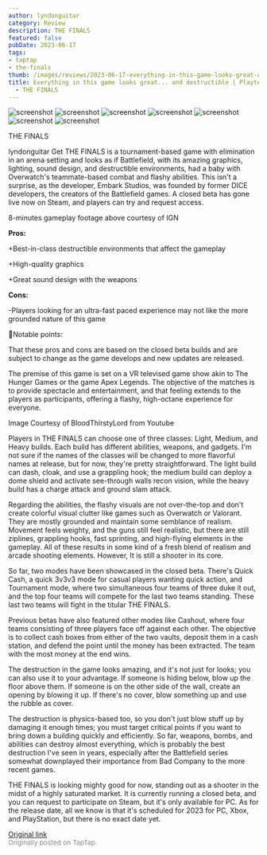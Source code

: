 ```yaml
---
author: lyndonguitar
category: Review
description: THE FINALS
featured: false
pubDate: 2023-06-17
tags:
- taptap
- the-finals
thumb: /images/reviews/2023-06-17-everything-in-this-game-looks-great-and-destructible--playtest-impressions---the-finals-0.avif
title: Everything in this game looks great... and destructible | Playtest Impressions
  - THE FINALS
---
```


<div class="gallery">
  <img src="/images/reviews/2023-06-17-everything-in-this-game-looks-great-and-destructible--playtest-impressions---the-finals-0.avif" alt="screenshot" />
  <img src="/images/reviews/2023-06-17-everything-in-this-game-looks-great-and-destructible--playtest-impressions---the-finals-1.avif" alt="screenshot" />
  <img src="/images/reviews/2023-06-17-everything-in-this-game-looks-great-and-destructible--playtest-impressions---the-finals-2.avif" alt="screenshot" />
  <img src="/images/reviews/2023-06-17-everything-in-this-game-looks-great-and-destructible--playtest-impressions---the-finals-3.avif" alt="screenshot" />
  <img src="/images/reviews/2023-06-17-everything-in-this-game-looks-great-and-destructible--playtest-impressions---the-finals-4.avif" alt="screenshot" />
  <img src="/images/reviews/2023-06-17-everything-in-this-game-looks-great-and-destructible--playtest-impressions---the-finals-5.avif" alt="screenshot" />
  <img src="/images/reviews/2023-06-17-everything-in-this-game-looks-great-and-destructible--playtest-impressions---the-finals-6.avif" alt="screenshot" />
</div>

THE FINALS

lyndonguitar
Get
THE FINALS is a tournament-based game with elimination in an arena setting and looks as if Battlefield, with its amazing graphics, lighting, sound design, and destructible environments, had a baby with Overwatch's teammate-based combat and flashy abilities. This isn't a surprise, as the developer, Embark Studios, was founded by former DICE developers, the creators of the Battlefield games. A closed beta has gone live now on Steam, and players can try and request access.

8-minutes gameplay footage above courtesy of IGN


**Pros:**


+Best-in-class destructible environments that affect the gameplay

+High-quality graphics

+Great sound design with the weapons


**Cons:**


-Players looking for an ultra-fast paced experience may not like the more grounded nature of this game

📝Notable points:

That these pros and cons are based on the closed beta builds and are subject to change as the game develops and new updates are released.

The premise of this game is set on a VR televised game show akin to The Hunger Games or the game Apex Legends. The objective of the matches is to provide spectacle and entertainment, and that feeling extends to the players as participants, offering a flashy, high-octane experience for everyone.

Image Courtesy of BloodThirstyLord from Youtube

Players in THE FINALS can choose one of three classes: Light, Medium, and Heavy builds. Each build has different abilities, weapons, and gadgets. I'm not sure if the names of the classes will be changed to more flavorful names at release, but for now, they're pretty straightforward. The light build can dash, cloak, and use a grappling hook; the medium build can deploy a dome shield and activate see-through walls recon vision, while the heavy build has a charge attack and ground slam attack.

Regarding the abilities, the flashy visuals are not over-the-top and don't create colorful visual clutter like games such as Overwatch or Valorant. They are mostly grounded and maintain some semblance of realism. Movement feels weighty, and the guns still feel realistic, but there are still ziplines, grappling hooks, fast sprinting, and high-flying elements in the gameplay. All of these results in some kind of a fresh blend of realism and arcade shooting elements. However, It is still a shooter in its core.

So far, two modes have been showcased in the closed beta. There's Quick Cash, a quick 3v3v3 mode for casual players wanting quick action, and Tournament mode, where two simultaneous four teams of three duke it out, and the top four teams will compete for the last two teams standing. These last two teams will fight in the titular THE FINALS.

Previous betas have also featured other modes like Cashout, where four teams consisting of three players face off against each other. The objective is to collect cash boxes from either of the two vaults, deposit them in a cash station, and defend the point until the money has been extracted. The team with the most money at the end wins.

The destruction in the game looks amazing, and it's not just for looks; you can also use it to your advantage. If someone is hiding below, blow up the floor above them. If someone is on the other side of the wall, create an opening by blowing it up. If there's no cover, blow something up and use the rubble as cover.

The destruction is physics-based too, so you don't just blow stuff up by damaging it enough times; you must target critical points if you want to bring down a building quickly and efficiently. So far, weapons, bombs, and abilities can destroy almost everything, which is probably the best destruction I've seen in years, especially after the Battlefield series somewhat downplayed their importance from Bad Company to the more recent games.

THE FINALS is looking mighty good for now, standing out as a shooter in the midst of a highly saturated market. It is currently running a closed beta, and you can request to participate on Steam, but it's only available for PC. As for the release date, all we know is that it's scheduled for 2023 for PC, Xbox, and PlayStation, but there is no exact date yet.

[Original link](https://www.taptap.io/post/5831636)<br><span style="font-size: 0.95em; color: #888;">Originally posted on TapTap.</span>